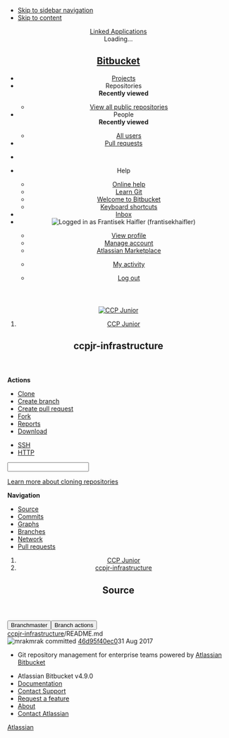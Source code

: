 <!DOCTYPE html><html lang="en"><head><meta charset="utf-8"><meta http-equiv="X-UA-Compatible" content="IE=edge"><title>Source of README.md - ccpjr-infrastructure - Stash</title><script>
window.WRM=window.WRM||{};window.WRM._unparsedData=window.WRM._unparsedData||{};window.WRM._unparsedErrors=window.WRM._unparsedErrors||{};
WRM._unparsedData["com.atlassian.plugins.atlassian-plugins-webresource-plugin:context-path.context-path"]="\u0022\u0022";
WRM._unparsedData["com.atlassian.bitbucket.server.bitbucket-web:determine-language.syntax-highlighters"]="{\u0022text/x-ruby\u0022:{\u0022x\u0022:[\u0022ruby\u0022]},\u0022text/x-objectivec\u0022:{\u0022e\u0022:[\u0022m\u0022]},\u0022text/x-python\u0022:{\u0022x\u0022:[\u0022python\u0022]},\u0022text/javascript\u0022:{\u0022x\u0022:[\u0022node\u0022]},\u0022text/x-sh\u0022:{\u0022e\u0022:[\u0022makefile\u0022,\u0022Makefile\u0022],\u0022x\u0022:[\u0022sh\u0022,\u0022bash\u0022,\u0022zsh\u0022]},\u0022text/x-perl\u0022:{\u0022x\u0022:[\u0022perl\u0022]},\u0022text/velocity\u0022:{\u0022e\u0022:[\u0022vm\u0022]},\u0022text/x-erlang\u0022:{\u0022x\u0022:[\u0022escript\u0022]}}";
WRM._unparsedData["com.atlassian.bitbucket.server.config-wrm-data:attachment.upload.max.size.data"]="{\u0022value\u0022:\u002210485760\u0022,\u0022key\u0022:\u0022attachment.upload.max.size\u0022,\u0022type\u0022:\u0022NUMBER\u0022}";
WRM._unparsedData["com.atlassian.bitbucket.server.feature-wrm-data:attachments.data"]="true";
WRM._unparsedData["com.atlassian.bitbucket.server.config-wrm-data:display.max.source.lines.data"]="{\u0022value\u0022:\u002220000\u0022,\u0022key\u0022:\u0022display.max.source.lines\u0022,\u0022type\u0022:\u0022NUMBER\u0022}";
WRM._unparsedData["com.atlassian.bitbucket.server.config-wrm-data:page.max.source.lines.data"]="{\u0022value\u0022:\u00225000\u0022,\u0022key\u0022:\u0022page.max.source.lines\u0022,\u0022type\u0022:\u0022NUMBER\u0022}";
WRM._unparsedData["com.atlassian.bitbucket.server.feature-wrm-data:nps.survey.inline.dialog.data"]="true";
WRM._unparsedData["com.atlassian.bitbucket.server.feature-wrm-data:nps.experiment.enabled.by.sen.data"]="false";
WRM._unparsedData["com.atlassian.bitbucket.server.bitbucket-mirroring-upstream:preferred-mirror.preferred-mirror-id"]="\u0022\u0022";
WRM._unparsedData["com.atlassian.bitbucket.server.feature-wrm-data:user.time.zone.onboarding.data"]="true";
if(window.WRM._dataArrived)window.WRM._dataArrived();</script>
<link type="text/css" rel="stylesheet" href="/s/2570d9158a59582d38604cbbf42c46d5-CDN/-1579067302/6fa4e2c/1/d233379505bd3e12fdc1cec3ac64fb81/_/download/contextbatch/css/_super/batch.css" data-wrm-key="_super" data-wrm-batch-type="context" media="all">
<link type="text/css" rel="stylesheet" href="/s/41cdd7d76fb72c3fa16b657b8417f0ed-CDN/-1579067302/6fa4e2c/1/a90169cc0d0bf82c9c14f5bbcd6253b7/_/download/contextbatch/css/bitbucket.page.repository.fileContent,bitbucket.feature.files.fileHandlers,bitbucket.layout.files,bitbucket.layout.branch,bitbucket.layout.repository,atl.general,bitbucket.layout.base,bitbucket.layout.entity,-_super/batch.css?devtoolbar=false&amp;nps-acknowledged=true&amp;nps-not-opted-out=true&amp;supportedApplication=true" data-wrm-key="bitbucket.page.repository.fileContent,bitbucket.feature.files.fileHandlers,bitbucket.layout.files,bitbucket.layout.branch,bitbucket.layout.repository,atl.general,bitbucket.layout.base,bitbucket.layout.entity,-_super" data-wrm-batch-type="context" media="all">
<!--[if lte IE 9]>
<link type="text/css" rel="stylesheet" href="/s/41cdd7d76fb72c3fa16b657b8417f0ed-CDN/-1579067302/6fa4e2c/1/a90169cc0d0bf82c9c14f5bbcd6253b7/_/download/contextbatch/css/bitbucket.page.repository.fileContent,bitbucket.feature.files.fileHandlers,bitbucket.layout.files,bitbucket.layout.branch,bitbucket.layout.repository,atl.general,bitbucket.layout.base,bitbucket.layout.entity,-_super/batch.css?conditionalComment=lte+IE+9&amp;devtoolbar=false&amp;nps-acknowledged=true&amp;nps-not-opted-out=true&amp;supportedApplication=true" data-wrm-key="bitbucket.page.repository.fileContent,bitbucket.feature.files.fileHandlers,bitbucket.layout.files,bitbucket.layout.branch,bitbucket.layout.repository,atl.general,bitbucket.layout.base,bitbucket.layout.entity,-_super" data-wrm-batch-type="context" media="all">
<![endif]-->
<script type="text/javascript" src="/s/daa45a97defee6bdecf773544536256b-CDN/-1579067302/6fa4e2c/1/d233379505bd3e12fdc1cec3ac64fb81/_/download/contextbatch/js/_super/batch.js?locale=en-US" data-wrm-key="_super" data-wrm-batch-type="context" data-initially-rendered></script>
<script type="text/javascript" src="/s/439ba58d862e720446feb8abf934d78c-T/-1579067302/6fa4e2c/1/a90169cc0d0bf82c9c14f5bbcd6253b7/_/download/contextbatch/js/bitbucket.page.repository.fileContent,bitbucket.feature.files.fileHandlers,bitbucket.layout.files,bitbucket.layout.branch,bitbucket.layout.repository,atl.general,bitbucket.layout.base,bitbucket.layout.entity,-_super/batch.js?devtoolbar=false&amp;locale=en-US&amp;nps-acknowledged=true&amp;nps-not-opted-out=true&amp;supportedApplication=true" data-wrm-key="bitbucket.page.repository.fileContent,bitbucket.feature.files.fileHandlers,bitbucket.layout.files,bitbucket.layout.branch,bitbucket.layout.repository,atl.general,bitbucket.layout.base,bitbucket.layout.entity,-_super" data-wrm-batch-type="context" data-initially-rendered></script>
<meta name="application-name" content="Bitbucket"><link rel="shortcut icon" type="image/x-icon" href="/s/-1579067302/6fa4e2c/1/1.0/_/download/resources/com.atlassian.bitbucket.server.bitbucket-web:favicon/favicon.ico" /><link rel="search" href="https://git.conrad24.com/plugins/servlet/opensearch-descriptor" type="application/opensearchdescription+xml" title="Bitbucket code search" /></head><body class="aui-page-sidebar bitbucket-theme"><ul id="assistive-skip-links" class="assistive"><li><a href="#aui-sidebar-content">Skip to sidebar navigation</a></li><li><a href="#aui-page-panel-content-body">Skip to content</a></li></ul><div id="page"><!-- start #header --><header id="header" role="banner"><section class="notifications"></section><nav class="aui-header aui-dropdown2-trigger-group" role="navigation"><div class="aui-header-inner"><div class="aui-header-before"><a class=" aui-dropdown2-trigger app-switcher-trigger" aria-controls="app-switcher" aria-haspopup="true" role="button" tabindex="0" data-aui-trigger href="#app-switcher"><span class="aui-icon aui-icon-small aui-iconfont-appswitcher">Linked Applications</span></a><div id="app-switcher" class="aui-dropdown2 aui-style-default" role="menu" aria-hidden="true" data-is-switcher="true" data-environment="{&quot;isUserAdmin&quot;:false,&quot;isAppSuggestionAvailable&quot;:false,&quot;isSiteAdminUser&quot;:false}"><div role="application"><div class="app-switcher-loading">Loading&hellip;</div></div></div></div><div class="aui-header-primary"><h1 id="logo" class="aui-header-logo aui-header-logo-bitbucket"><a href="https://git.conrad24.com" class="stash"><span class="aui-header-logo-device">Bitbucket</span></a></h1><meta name="stp-license-product-name" content="Bitbucket"/> <meta name="stp-license-days-to-expiry" content="323"/> <meta name="stp-license-is-admin" content="false"/> <meta name="stp-license-should-keep-banner-hidden" content="true"/><ul class="aui-nav"><li class=" projects-link"><a href="/projects" class="projects-link" data-web-item-key="com.atlassian.bitbucket.server.bitbucket-server-web-fragments:projects-menu">Projects</a></li><li class="selected recent-repositories"><a id="repositories-menu-trigger"  class=" aui-dropdown2-trigger" aria-controls="com.atlassian.bitbucket.server.bitbucket-server-web-fragments-repositories-menu" aria-haspopup="true" role="button" tabindex="0" data-aui-trigger>Repositories<span class="icon aui-icon-dropdown"></span></a><div id="com.atlassian.bitbucket.server.bitbucket-server-web-fragments-repositories-menu" class="aui-dropdown2 aui-style-default" role="menu" aria-hidden="true"><div role="application"><div class="aui-dropdown2-section recent-repositories-section"><strong role="presentation" class="aui-dropdown2-heading">Recently viewed</strong><ul class="aui-list-truncate" role="presentation"></ul></div><div class="aui-dropdown2-section public-repo-list-link-section"><ul class="aui-list-truncate" role="presentation"><li role="presentation"><a href="/repos?visibility=public" title="View all publicly accessible repositories in Bitbucket" data-web-item-key="com.atlassian.bitbucket.server.bitbucket-server-web-fragments:public-repo-list-link">View all public repositories</a></li></ul></div></div></div></li><li class=""><a id="people-menu-trigger"  class=" aui-dropdown2-trigger" aria-controls="com.stiltsoft.stash.graphs-people-menu" aria-haspopup="true" role="button" tabindex="0" data-aui-trigger>People<span class="icon aui-icon-dropdown"></span></a><div id="com.stiltsoft.stash.graphs-people-menu" class="aui-dropdown2 aui-style-default" role="menu" aria-hidden="true"><div role="application"><div class="aui-dropdown2-section people-section"><strong role="presentation" class="aui-dropdown2-heading">Recently viewed</strong><ul class="aui-list-truncate" role="presentation"></ul></div><div class="aui-dropdown2-section people-link-section"><ul class="aui-list-truncate" role="presentation"><li role="presentation"><a href="/plugins/servlet/people" data-web-item-key="com.stiltsoft.stash.graphs:people-link">All users</a></li></ul></div></div></div></li><li class=""title="View pull requests in all repositories"><a href="/plugins/servlet/all-pull-requests/all" id="all-pull-requests-button" title="View pull requests in all repositories" data-web-item-key="com.infusion.stash.stash-all-pull-requests:all-pull-requests-tab">Pull requests</a></li></ul></div><div class="aui-header-secondary"><ul class="aui-nav"><li><div id="quick-search-loader"></div><script>jQuery(document).ready(function () {require(['bitbucket/internal/component/quick-search-loader'], function (loader) {loader.onReady('#quick-search-loader');});});</script></li><li class=" help-link"title="Help"><a class=" aui-dropdown2-trigger aui-dropdown2-trigger-arrowless" aria-controls="com.atlassian.bitbucket.server.bitbucket-server-web-fragments-help-menu" aria-haspopup="true" role="button" tabindex="0" data-aui-trigger><span class="aui-icon aui-icon-small aui-iconfont-help">Help</span><span class="icon aui-icon-dropdown"></span></a><div id="com.atlassian.bitbucket.server.bitbucket-server-web-fragments-help-menu" class="aui-dropdown2 aui-style-default" role="menu" aria-hidden="true"><div role="application"><div class="aui-dropdown2-section help-items-section"><ul class="aui-list-truncate" role="presentation"><li role="presentation"><a href="http://docs.atlassian.com/bitbucketserver/docs-049/Bitbucket+Server+Documentation+Home?utm_campaign=in-app-help&amp;amp;utm_medium=in-app-help&amp;amp;utm_source=stash" title="Go to the online documentation for Bitbucket" data-web-item-key="com.atlassian.bitbucket.server.bitbucket-server-web-fragments:general-help">Online help</a></li><li role="presentation"><a href="https://www.atlassian.com/git?utm_campaign=learn-git&amp;utm_medium=in-app-help&amp;utm_source=stash" title="Learn about Git commands &amp; workflows" data-web-item-key="com.atlassian.bitbucket.server.bitbucket-server-web-fragments:learn-git">Learn Git</a></li><li role="presentation"><a href="/getting-started" class="getting-started-page-link" title="Overview of Bitbucket features" data-web-item-key="com.atlassian.bitbucket.server.bitbucket-server-web-fragments:getting-started-page-help-link">Welcome to Bitbucket</a></li><li role="presentation"><a href="/#" class="keyboard-shortcut-link" title="Discover keyboard shortcuts in Bitbucket" data-web-item-key="com.atlassian.bitbucket.server.bitbucket-server-web-fragments:keyboard-shortcuts-help-link">Keyboard shortcuts</a></li></ul></div></div></div></li><li class=" inbox-menu"title="View your unapproved pull requests"><a href="#inbox" id="inbox-trigger" class="inbox-menu" title="View your unapproved pull requests" data-web-item-key="com.atlassian.bitbucket.server.bitbucket-server-web-fragments:global-pr-inbox-menu-item">Inbox</a></li><li class="user-dropdown"><a class=" aui-dropdown2-trigger user-dropdown-trigger aui-dropdown2-trigger-arrowless" aria-controls="user-dropdown-menu" aria-haspopup="true" role="button" title="Logged in as Frantisek Haifler (frantisekhaifler)" data-container=".aui-header-secondary" tabindex="0" data-aui-trigger><span id="current-user" class="aui-avatar aui-avatar-small" data-emailaddress="frantisek.haifler@actum.cz" data-username="frantisekhaifler" data-avatarurl-small="/users/frantisekhaifler/avatar.png?s=48&amp;v=1498120848000"><span class="aui-avatar-inner"><img src="/users/frantisekhaifler/avatar.png?s=48&amp;v=1498120848000" alt="Logged in as Frantisek Haifler (frantisekhaifler)" /></span></span><span class="icon aui-icon-dropdown"></span></a><div id="user-dropdown-menu" class="aui-dropdown2 aui-style-default" role="menu" aria-hidden="true"><div role="application"><div class="aui-dropdown2-section user-settings-section"><ul class="aui-list-truncate" role="presentation"><li role="presentation"><a href="/profile" data-web-item-key="com.atlassian.bitbucket.server.bitbucket-server-web-fragments:profile-menu-item">View profile</a></li><li role="presentation"><a href="/account" data-web-item-key="com.atlassian.bitbucket.server.bitbucket-server-web-fragments:account-menu-item">Manage account</a></li><li role="presentation"><a href="/plugins/servlet/upm/requests?source=header_user" id="upm-requests-link" data-web-item-key="com.atlassian.upm.atlassian-universal-plugin-manager-plugin:bitbucket-upm-requests-menu">Atlassian Marketplace</a></li></ul></div><div class="aui-dropdown2-section user-activities-graph-section"><ul class="aui-list-truncate" role="presentation"><li role="presentation"><a href="/plugins/servlet/user-contributions?name=frantisekhaifler" data-web-item-key="com.stiltsoft.stash.graphs:user-activities-graph-profile-item">My activity</a></li></ul></div><div class="aui-dropdown2-section user-logout-section"><ul class="aui-list-truncate" role="presentation"><li role="presentation"><a href="/j_atl_security_logout" class="logout-link" data-web-item-key="com.atlassian.bitbucket.server.bitbucket-server-web-fragments:logout-menu-item">Log out</a></li></ul></div></div></div></li></ul></div></div> <!-- End .aui-header-inner --></nav> <!-- End .aui-header --></header><!-- End #header --><!-- Start #content --><section id="content" role="main" tabindex="-1" data-timezone="-120"  data-repoSlug="ccpjr-infrastructure" data-projectKey="CJ" data-repoName="ccpjr-infrastructure" data-projectName="CCP Junior"><section class="notifications"></section><div id="aui-sidebar-content" class="aui-sidebar "  tabindex="-1"><div class="aui-sidebar-wrapper"><div class="aui-sidebar-body"><script>require('bitbucket/internal/widget/sidebar').preload();</script><header class="aui-page-header"><div class="aui-page-header-inner"><div class="aui-page-header-image"><a href="/projects/CJ"><span class="aui-avatar aui-avatar-large aui-avatar-project" data-tooltip="CCP Junior"><span class="aui-avatar-inner"><img src="/projects/CJ/avatar.png?s=96&amp;v=1472433165028" alt="CCP Junior" /></span></span></a></div><!-- .aui-page-header-image --><div class="aui-page-header-main entity-item"><ol class="aui-nav aui-nav-breadcrumbs"><li><a href="/projects/CJ" title="CCP Junior">CCP Junior</a></li></ol><h1><span class="entity-name" title="ccpjr-infrastructure">ccpjr-infrastructure</span></h1><div></div></div><!-- .aui-page-header-main --></div><!-- .aui-page-header-inner --></header><!-- .aui-page-header --><nav class="aui-navgroup aui-navgroup-vertical" role="navigation"><div class="aui-navgroup-inner"><div class="aui-sidebar-group aui-sidebar-group-tier-one aui-sidebar-group-actions"><div class="aui-nav-heading"><strong>Actions</strong></div><ul class="aui-nav"><li class=" clone-repo"><a href="#" id="clone-repo-button" data-web-item-key="com.atlassian.bitbucket.server.bitbucket-server-web-fragments:repository-clone"class="aui-nav-item" title="Clone this repository"><span class="aui-icon icon-clone"></span><span class="aui-nav-item-label">Clone</span></a></li><li class=" create-branch"><a href="/plugins/servlet/create-branch" data-web-item-key="com.atlassian.bitbucket.server.bitbucket-branch:create-branch-repository-action"class="aui-nav-item"><span class="aui-icon icon-create-branch"></span><span class="aui-nav-item-label">Create branch</span></a></li><li class=" create-pull-request"><a href="/projects/CJ/repos/ccpjr-infrastructure/pull-requests?create" data-web-item-key="com.atlassian.bitbucket.server.bitbucket-server-web-fragments:repository-pull-request"class="aui-nav-item" title="Create a new pull request"><span class="aui-icon icon-create-pull-request"></span><span class="aui-nav-item-label">Create pull request</span></a></li><li class=" fork-repo"><a href="/projects/CJ/repos/ccpjr-infrastructure?fork" data-web-item-key="com.atlassian.bitbucket.server.bitbucket-server-web-fragments:repository-fork"class="aui-nav-item" title="Fork this repository"><span class="aui-icon icon-fork"></span><span class="aui-nav-item-label">Fork</span></a></li><li class=" graphs-reports"><a href="/plugins/servlet/reports/CJ/ccpjr-infrastructure" id="graphs-reports" data-web-item-key="com.stiltsoft.stash.graphs:graphs.pull-requests.list.nav.reports"class="aui-nav-item" title="Reports"><span class="aui-icon aui-icon-small icon-graph-reports"></span><span class="aui-nav-item-label">Reports</span></a></li><li class=" download-repo"><a href="" id="download-repo-button" data-web-item-key="com.atlassian.stash.plugin.stash-archive:repository-download-button"class="aui-nav-item" title="Download an archive of this repository"><span class="aui-icon icon-download"></span><span class="aui-nav-item-label">Download</span></a></li></ul></div><aui-inline-dialog id="repo-clone-dialog" alignment="left top"><div id="clone-repo-dialog-content"><div class="clone-url"><div class="aui-buttons"><a class=" aui-dropdown2-trigger repository-protocol aui-button" aria-controls="repository-protocol-selector" aria-haspopup="true" role="button" tabindex="0" data-aui-trigger><span class="icon aui-icon-dropdown"></span></a><div id="repository-protocol-selector" class="aui-dropdown2 aui-style-default" role="menu" aria-hidden="true"><div role="application"><ul><li id="ssh-clone-url" data-clone-url="ssh://git@172.26.244.194:7999/cj/ccpjr-infrastructure.git" data-module-key="ssh-clone-url-default" ><a href="#">SSH</a></li><li id="http-clone-url" data-clone-url="https://frantisekhaifler@git.conrad24.com/scm/cj/ccpjr-infrastructure.git" data-module-key="http-clone-url" ><a href="#">HTTP</a></li></ul></div></div><input type="text" class="text quick-copy-text stash-text clone-url-input" readonly="readonly" spellcheck="false" value=""/></div><div id="clone-dialog-options"><!-- This is a client-web-panel --></div><p><a target="_blank" href="https://www.atlassian.com/git/tutorials/setting-up-a-repository/git-clone?utm_campaign=learn-git-clone&amp;utm_medium=in-app-help&amp;utm_source=stash">Learn more about cloning repositories</a></p></div></div></aui-inline-dialog><div class="aui-sidebar-group aui-sidebar-group-tier-one sidebar-navigation"><div class="aui-nav-heading"><strong>Navigation</strong></div><ul class="aui-nav"><li class="aui-nav-selected"><a href="/projects/CJ/repos/ccpjr-infrastructure/browse" id="repository-nav-files" data-web-item-key="com.atlassian.bitbucket.server.bitbucket-server-web-fragments:bitbucket.repository.nav.files"class="aui-nav-item"><span class="aui-icon icon-source"></span><span class="aui-nav-item-label">Source</span></a></li><li class=" commits-nav"><a href="/projects/CJ/repos/ccpjr-infrastructure/commits" id="repository-nav-commits" data-web-item-key="com.atlassian.bitbucket.server.bitbucket-server-web-fragments:bitbucket.repository.nav.commits"class="aui-nav-item"><span class="aui-icon icon-commits"></span><span class="aui-nav-item-label">Commits</span></a></li><li><a href="/plugins/servlet/graphs?projectKey=CJ&amp;repoSlug=ccpjr-infrastructure&amp;graph=activity" id="repository-nav-graphs" data-web-item-key="com.stiltsoft.stash.graphs:repository-nav-graphs"class="aui-nav-item"><span class="aui-icon icon-graph"></span><span class="aui-nav-item-label">Graphs</span></a></li><li><a href="/projects/CJ/repos/ccpjr-infrastructure/branches" id="repository-nav-branches" data-web-item-key="com.atlassian.bitbucket.server.bitbucket-server-web-fragments:bitbucket.repository.nav.branches"class="aui-nav-item"><span class="aui-icon icon-branches"></span><span class="aui-nav-item-label">Branches</span></a></li><li><a href="/plugins/servlet/network/CJ/ccpjr-infrastructure" data-web-item-key="com.plugin.commitgraph.commitgraph:network-plugin-tab"class="aui-nav-item"><span class="aui-icon aui-icon icon-commit-graph"></span><span class="aui-nav-item-label">Network</span></a></li><li><a href="/projects/CJ/repos/ccpjr-infrastructure/pull-requests" id="repository-nav-pull-requests" data-web-item-key="com.atlassian.bitbucket.server.bitbucket-server-web-fragments:bitbucket.repository.nav.pull-requests"class="aui-nav-item"><span class="aui-icon icon-pull-requests"></span> <span class="aui-nav-item-label">Pull requests</span></a></li></ul></div></div></nav></div><div class="aui-sidebar-footer"><a class="aui-button aui-button-subtle aui-sidebar-toggle aui-sidebar-footer-tipsy" data-tooltip="Expand sidebar ( [ )" href="#"><span class="aui-icon aui-icon-small"></span></a></div></div></div><div class="aui-page-panel content-body" id="aui-page-panel-content-body" tabindex="-1"><div class="aui-page-panel-inner"><section class="aui-page-panel-content"><header class="aui-page-header page-header-flex"><div class="aui-page-header-inner"><div class="aui-page-header-main"><ol class="aui-nav aui-nav-breadcrumbs repository-breadcrumbs"><li><a href="/projects/CJ" title="CCP Junior">CCP Junior</a></li><li class="aui-nav-selected"><a href="/projects/CJ/repos/ccpjr-infrastructure/browse" title="ccpjr-infrastructure">ccpjr-infrastructure</a></li></ol><h2 class="page-panel-content-header">Source</h2></div><!-- .aui-page-header-main --></div><!-- .aui-page-header-inner --></header><!-- .aui-page-header --><div class="aui-toolbar2 branch-selector-toolbar" role="toolbar"><div class="aui-toolbar2-inner"><div class="aui-toolbar2-primary"><div class="aui-group"><div class="aui-item"><div class="aui-buttons"><button id="repository-layout-revision-selector" type="button" class="aui-button searchable-selector-trigger revision-reference-selector-trigger" title="master"><span class="aui-icon aui-icon-small aui-iconfont-devtools-branch">Branch</span><span class="name" title="master" data-id="refs/heads/master" data-revision-ref="{&quot;latestCommit&quot;:&quot;1ba62ea690294d97d781585fae6e38f5a826f2ce&quot;,&quot;isDefault&quot;:true,&quot;id&quot;:&quot;refs/heads/master&quot;,&quot;displayId&quot;:&quot;master&quot;,&quot;type&quot;:{&quot;name&quot;:&quot;Branch&quot;,&quot;id&quot;:&quot;branch&quot;}}">master</span></button><button id="branch-actions"  class=" aui-dropdown2-trigger aui-button aui-dropdown2-trigger-arrowless" aria-controls="branch-actions-menu" aria-haspopup="true" role="button" data-aui-trigger autocomplete="off" type="button"><span class="aui-icon aui-icon-small aui-iconfont-more">Branch actions</span><span class="icon aui-icon-dropdown"></span></button></div></div><div class="aui-item"><div class="breadcrumbs"><a href="/projects/CJ/repos/ccpjr-infrastructure/browse">ccpjr-infrastructure</a><span class="sep">/</span><span class="stub">README.md</span></div></div></div></div><div class="aui-toolbar2-secondary commit-badge-container"><div class="commit-badge-oneline"><span class="aui-avatar aui-avatar-small user-avatar" data-username="mrak"><span class="aui-avatar-inner"><img src="https://secure.gravatar.com/avatar/85990c366d9d4f474a065f3f30dcee93.jpg?s=48&amp;d=mm" alt="mrak" /></span></span><span class="commit-author" title="mrak">mrak</span> committed <a class="commitid" href="/projects/CJ/repos/ccpjr-infrastructure/commits/46d95f40ec0add3eb6b141aafe5938499fe421a7" data-commit-message="moved the secrets block up, makes more sense to start with that" data-commitid="46d95f40ec0add3eb6b141aafe5938499fe421a7">46d95f40ec0</a><time title="31 August 2017 10:46 AM" datetime="2017-08-31T10:46:25+0200">31 Aug 2017</time></div></div></div></div></section><!-- .aui-page-panel-content --></div><!-- .aui-page-panel-inner --></div><!-- .aui-page-panel --></section><!-- End #content --><!-- Start #footer --><footer id="footer" role="contentinfo"><section class="notifications"></section><section class="footer-body"><ul><li data-key="footer.license.message">Git repository management for enterprise teams powered by <a href="http://www.atlassian.com/software/bitbucket/">Atlassian Bitbucket</a></li></ul><ul><li>Atlassian Bitbucket <span title="6fa4e2c8ef4b7d91792bb23e9a0a162dbc1c9d13" id="product-version" data-commitid="6fa4e2c8ef4b7d91792bb23e9a0a162dbc1c9d13" data-system-build-number="6fa4e2c"> v4.9.0</span></li><li data-key="footer.links.documentation"><a href="http://docs.atlassian.com/bitbucketserver/docs-049/Bitbucket+Server+Documentation+Home?utm_campaign=in-app-help&amp;utm_medium=in-app-help&amp;utm_source=stash" target="_blank">Documentation</a></li><li data-key="footer.links.contact.support"><a href="https://support.atlassian.com/secure/SENVerification.jspa?issuetype=1&pid=10740" target="_blank">Contact Support</a></li><li data-key="footer.links.jac"><a href="https://jira.atlassian.com/browse/BSERV" target="_blank">Request a feature</a></li><li data-key="footer.links.about"><a href="/about">About</a></li><li data-key="footer.links.contact.atlassian"><a href="http://www.atlassian.com/company/contact/" target="_blank">Contact Atlassian</a></li></ul><div id="footer-logo"><a href="http://www.atlassian.com/" target="_blank">Atlassian</a></div></section></footer><!-- End #footer --></div><script>(function(loader) {loader.load('bitbucket.web.repository.clone.dialog.options', {"com.atlassian.bitbucket.server.bitbucket-mirroring-upstream:mirroring-clone-urls":{"serverCondition":false}});loader.load('bitbucket.layout.repository', {"com.atlassian.bitbucket.server.bitbucket-readme:readme-provider":{"extensions":["md","markdown","mdown","mkdn","mkd","txt","text",""],"extensionsRaw":["txt","text",""],"name":"README"}});loader.load('bitbucket.branch.layout.actions.dropdown', {"com.atlassian.bitbucket.server.bitbucket-compare:compare-branch-action":{"serverCondition":true},"com.atlassian.bitbucket.server.bitbucket-branch:create-branch-action":{"serverCondition":true},"com.atlassian.bitbucket.server.bitbucket-sourcetree-plugin:sourcetree-checkout-action-branch-layout":{"serverCondition":false}});}(_PageDataPlugin));</script><script>require('bitbucket/internal/layout/base').onReady({id : 975, active: true, name : "frantisekhaifler", slug : "frantisekhaifler", displayName : "Frantisek Haifler", avatarUrl : "\/users\/frantisekhaifler\/avatar.png?s\x3d48\x26v\x3d1498120848000", emailAddress : "frantisek.haifler@actum.cz", type : "NORMAL"}, "Stash" ); require('bitbucket/internal/widget/keyboard-shortcuts').onReady();</script><script>require('bitbucket/internal/layout/repository').onReady({"slug":"ccpjr-infrastructure","id":398,"name":"ccpjr-infrastructure","scmId":"git","state":"AVAILABLE","statusMessage":"Available","forkable":true,"project":{"key":"CJ","id":364,"name":"CCP Junior","public":false,"type":"NORMAL","links":{"self":[{"href":"https://git.conrad24.com/projects/CJ"}]},"avatarUrl":"/projects/CJ/avatar.png?s=64&v=1472433165028"},"public":false,"links":{"clone":[{"href":"https://frantisekhaifler@git.conrad24.com/scm/cj/ccpjr-infrastructure.git","name":"http"},{"href":"ssh://git@172.26.244.194:7999/cj/ccpjr-infrastructure.git","name":"ssh"}],"self":[{"href":"https://git.conrad24.com/projects/CJ/repos/ccpjr-infrastructure/browse"}]}}, '#clone-repo-button');</script><div id="branch-actions-menu" class="aui-dropdown2 aui-style-default" role="menu" aria-hidden="true"><div role="application"></div></div><script>require('bitbucket/internal/layout/branch').onReady('#repository-layout-revision-selector');</script><script>require('bitbucket/internal/layout/files').onReady(["README.md"],{"latestCommit":"1ba62ea690294d97d781585fae6e38f5a826f2ce","isDefault":true,"id":"refs/heads/master","displayId":"master","type":{"name":"Branch","id":"branch"}}, '.branch-selector-toolbar .breadcrumbs',false);</script><script>require('bitbucket/internal/page/source').onReady( "README.md",{"latestCommit":"1ba62ea690294d97d781585fae6e38f5a826f2ce","isDefault":true,"id":"refs/heads/master","displayId":"master","type":{"name":"Branch","id":"branch"}},{"id":"46d95f40ec0add3eb6b141aafe5938499fe421a7","displayId":"46d95f40ec0","author":{"name":"mrak","emailAddress":"mrak@actum.cz","avatarUrl":"https://secure.gravatar.com/avatar/85990c366d9d4f474a065f3f30dcee93.jpg?s=48&d=mm"},"authorTimestamp":1504169185000,"message":"moved the secrets block up, makes more sense to start with that","parents":[{"id":"f12fc811886067ffed96d16db94a83b97f952ea5","displayId":"f12fc811886"}],"properties":{"change":{"type":"MODIFY","path":"README.md"}}}, "README.md","source", '#content .aui-page-panel-content', 'file-content',10,true,false,null);</script><script type="text/javascript">require('bitbucket/internal/layout/base/menu/recent-repos').initMenu('repositories-menu-trigger');</script><script type="text/javascript"> require('graphs/feature/recent-people').initMenu('#people-menu-trigger'); </script></body></html>